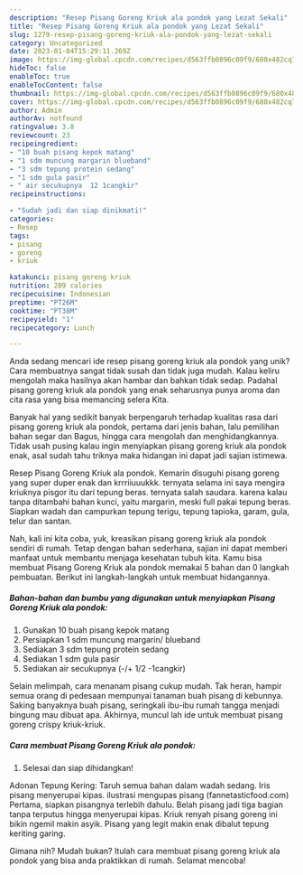 ```yaml
---
description: "Resep Pisang Goreng Kriuk ala pondok yang Lezat Sekali"
title: "Resep Pisang Goreng Kriuk ala pondok yang Lezat Sekali"
slug: 1279-resep-pisang-goreng-kriuk-ala-pondok-yang-lezat-sekali
category: Uncategorized
date: 2023-01-04T15:29:11.269Z
image: https://img-global.cpcdn.com/recipes/d563ffb0896c09f9/680x482cq70/pisang-goreng-kriuk-ala-pondok-foto-resep-utama.jpg
hideToc: false
enableToc: true
enableTocContent: false
thumbnail: https://img-global.cpcdn.com/recipes/d563ffb0896c09f9/680x482cq70/pisang-goreng-kriuk-ala-pondok-foto-resep-utama.jpg
cover: https://img-global.cpcdn.com/recipes/d563ffb0896c09f9/680x482cq70/pisang-goreng-kriuk-ala-pondok-foto-resep-utama.jpg
author: Admin
authorAv: notfound
ratingvalue: 3.8
reviewcount: 23
recipeingredient:
- "10 buah pisang kepok matang"
- "1 sdm muncung margarin blueband"
- "3 sdm tepung protein sedang"
- "1 sdm gula pasir"
- " air secukupnya  12 1cangkir"
recipeinstructions:

- "Sudah jadi dan siap dinikmati!"
categories:
- Resep
tags:
- pisang
- goreng
- kriuk

katakunci: pisang goreng kriuk 
nutrition: 289 calories
recipecuisine: Indonesian
preptime: "PT26M"
cooktime: "PT38M"
recipeyield: "1"
recipecategory: Lunch

---
```





Anda sedang mencari ide resep pisang goreng kriuk ala pondok yang unik? Cara membuatnya sangat tidak susah dan tidak juga mudah. Kalau keliru mengolah maka hasilnya akan hambar dan bahkan tidak sedap. Padahal pisang goreng kriuk ala pondok yang enak seharusnya punya aroma dan cita rasa yang bisa memancing selera Kita.





Banyak hal yang sedikit banyak berpengaruh terhadap kualitas rasa dari pisang goreng kriuk ala pondok, pertama dari jenis bahan, lalu pemilihan bahan segar dan Bagus, hingga cara mengolah dan menghidangkannya. Tidak usah pusing kalau ingin menyiapkan pisang goreng kriuk ala pondok enak,      asal sudah tahu triknya maka hidangan ini dapat jadi sajian istimewa.














Resep Pisang Goreng Kriuk ala pondok. Kemarin disuguhi pisang goreng yang super duper enak dan krrriiuuukkk. ternyata selama ini saya mengira kriuknya pisgor itu dari tepung beras. ternyata salah saudara. karena kalau tanpa ditambahi bahan kunci, yaitu margarin, meski full pakai tepung beras. Siapkan wadah dan campurkan tepung terigu, tepung tapioka, garam, gula, telur dan santan.






Nah, kali ini kita coba, yuk, kreasikan pisang goreng kriuk ala pondok sendiri di rumah. Tetap dengan bahan sederhana, sajian ini dapat memberi manfaat untuk membantu menjaga kesehatan tubuh kita. Kamu bisa membuat Pisang Goreng Kriuk ala pondok memakai 5 bahan dan 0 langkah pembuatan. Berikut ini langkah-langkah untuk membuat hidangannya.

<!--inarticleads1-->

##### Bahan-bahan dan bumbu yang digunakan untuk menyiapkan Pisang Goreng Kriuk ala pondok:

1. Gunakan 10 buah pisang kepok matang
1. Persiapkan 1 sdm muncung margarin/ blueband
1. Sediakan 3 sdm tepung protein sedang
1. Sediakan 1 sdm gula pasir
1. Sediakan  air secukupnya (-/+ 1/2 -1cangkir)


Selain melimpah, cara menanam pisang cukup mudah. Tak heran, hampir semua orang di pedesaan mempunyai tanaman buah pisang di kebunnya. Saking banyaknya buah pisang, seringkali ibu-ibu rumah tangga menjadi bingung mau dibuat apa. Akhirnya, muncul lah ide untuk membuat pisang goreng crispy kriuk-kriuk. 

<!--inarticleads2-->

##### Cara membuat Pisang Goreng Kriuk ala pondok:


1. Selesai dan siap dihidangkan!

Adonan Tepung Kering: Taruh semua bahan dalam wadah sedang. Iris pisang menyerupai kipas. ilustrasi mengupas pisang (fannetasticfood.com) Pertama, siapkan pisangnya terlebih dahulu. Belah pisang jadi tiga bagian tanpa terputus hingga menyerupai kipas. Kriuk renyah pisang goreng ini bikin ngemil makin asyik. Pisang yang legit makin enak dibalut tepung keriting garing. 

Gimana nih? Mudah bukan? Itulah cara membuat pisang goreng kriuk ala pondok yang bisa anda praktikkan di rumah. Selamat mencoba!
